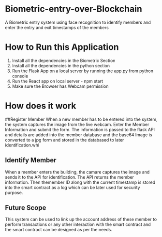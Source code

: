 # Biometric-entry-over-Blockchain
A Biometric entry system using face recognition to identify members and enter the entry and exit timestamps of the members

# How to Run this Application
1. Install all the dependencies in the Biometric Section
2. Install all the dependencies in the python section
3. Run the Flask App on a local server by running the app.py from python console
4. Run the React app on local server - npm start
5. Make sure the Browser has Webcam permission

# How does it work
##Register Member
When a new member has to be entered into the system, the system captures the image from the live webcam. Enter the Member Information and submit the form. The information is passed to the flask API and details are added into the member database and the base64 Image is converted to a jpg form and stored in the databased to later identification.whi

## Identify Member
When a member enters the building, the camare captures the image and sends it to the API for identification. The API returns the member information. Then themember ID along with the current timestamp is stored into the smart contract as a log which can be later used for security purpose. 

## Future Scope
This system can be used to link up the account address of these member to perform transactions or any other interaction with the smart contract and the smart contract can be designed as per the needs.
